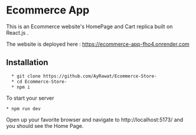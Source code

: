# Ecommerce App

This is an Ecommerce website's HomePage and Cart replica built on React.js .

The website is deployed here : https://ecommerce-app-fho4.onrender.com

## Installation

```bash
  * git clone https://github.com/AyRawat/Ecommerce-Store-
  * cd Ecommerce-Store-
  * npm i
```

To start your server

```
* npm run dev
```

Open up your favorite browser and navigate to http://localhost:5173/ and you should see the Home Page.
